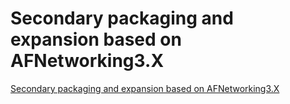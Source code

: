 # Secondary packaging and expansion based on AFNetworking3.X
[Secondary packaging and expansion based on AFNetworking3.X](https://aiwithcloud.com/2022/09/19/secondary_packaging_and_expansion_based_on_afnetworking3-x/)